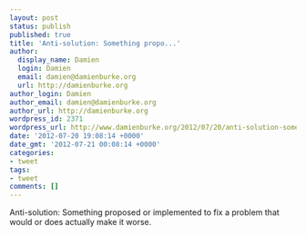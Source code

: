 ```yaml
---
layout: post
status: publish
published: true
title: 'Anti-solution: Something propo...'
author:
  display_name: Damien
  login: Damien
  email: damien@damienburke.org
  url: http://damienburke.org
author_login: Damien
author_email: damien@damienburke.org
author_url: http://damienburke.org
wordpress_id: 2371
wordpress_url: http://www.damienburke.org/2012/07/20/anti-solution-something-propo/
date: '2012-07-20 19:08:14 +0000'
date_gmt: '2012-07-21 00:08:14 +0000'
categories:
- tweet
tags:
- tweet
comments: []
---
```

<p>Anti-solution: Something proposed or implemented to fix a problem that would or does actually make it worse.</p>
